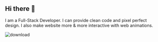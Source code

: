 ## Hi there 👋
I am a Full-Stack Developer. I can provide clean code and pixel perfect design. I also make website more & more interactive with web animations.

![download](https://github.com/mandrabi/mandrabi/assets/70333410/bc468b0c-7a55-40fb-8864-be6e6cca4964)
